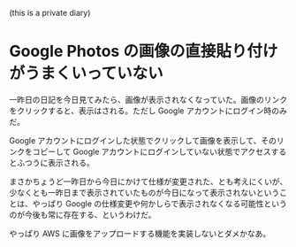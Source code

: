  (this is a private diary) 

# Google Photos の画像の直接貼り付けがうまくいっていない
一昨日の日記を今日見てみたら、画像が表示されなくなっていた。画像のリンクをクリックすると、表示はされる。ただし Google アカウントにログイン時のみだ。

Google アカウントにログインした状態でクリックして画像を表示して、そのリンクをコピーして Google アカウントにログインしていない状態でアクセスするとふつうに表示される。

まさかちょうど一昨日から今日にかけて仕様が変更された、とも考えにくいが、少なくとも一昨日まで表示されていたものが今日になって表示されないということは、やっぱり Google の仕様変更や何かしらで表示されなくなる可能性というのが今後も常に存在する、というわけだ。

やっぱり AWS に画像をアップロードする機能を実装しないとダメかなあ。
